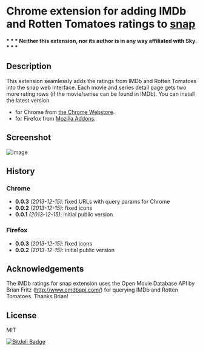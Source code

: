 # Chrome extension for adding IMDb and Rotten Tomatoes ratings to [snap](https://www.skysnap.de)
__* * * Neither this extension, nor its author is in any way affiliated with Sky. * * *__

## Description
This extension seamlessly adds the ratings from IMDb and Rotten Tomatoes into the snap web interface.
Each movie and series detail page gets two more rating rows (if the movie/series can be found in IMDb).
You can install the latest version

* for Chrome from [the Chrome Webstore](https://chrome.google.com/webstore/detail/iggklifnhdipibkndbiejbhfdiokannj).
* for Firefox from [Mozilla Addons](https://addons.mozilla.org/de/firefox/addon/snap-ratings/).

## Screenshot

![image](https://raw.github.com/joscha/snap-imdb-ratings/master/artwork/screenshot.png)

## History
### Chrome
* **0.0.3** _(2013-12-15)_: fixed URLs with query params for Chrome
* **0.0.2** _(2013-12-15)_: fixed icons
* **0.0.1** _(2013-12-15)_: initial public version

### Firefox
* **0.0.3** _(2013-12-15)_: fixed icons
* **0.0.2** _(2013-12-15)_: initial public version

## Acknowledgements
The IMDb ratings for snap extension uses the Open Movie Database API by Brian Fritz (http://www.omdbapi.com/) for querying IMDb and Rotten Tomatoes. Thanks Brian!

## License
MIT


[![Bitdeli Badge](https://d2weczhvl823v0.cloudfront.net/joscha/snap-imdb-ratings/trend.png)](https://bitdeli.com/free "Bitdeli Badge")

